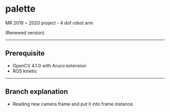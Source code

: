 # palette
 MR 2019 ~ 2020 project - 4 dof robot arm

(Renewed version)

---
## Prerequisite
- OpenCV 4.1.0 with Aruco extension
- ROS kinetic

---
## Branch explanation
- Reading new camera frame and put it into frame instance.
